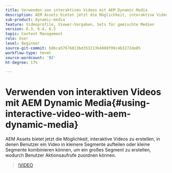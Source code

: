 ```yaml
---
title: Verwenden von interaktiven Videos mit AEM Dynamic Media
description: AEM Assets bietet jetzt die Möglichkeit, interaktive Videos zu erstellen, in denen Benutzer ein Video in kleinere Segmente aufteilen oder kleine Segmente kombinieren können, um ein großes Segment zu erstellen, wodurch Benutzer Aktionsaufrufe zuordnen können.
sub-product: dynamic-media
feature: Videoprofile, Viewer-Vorgaben, Sets für gemischte Medien
version: 6.3, 6.4, 6.5
topic: Content Management
role: User
level: Beginner
source-git-commit: b0bca57676813bd353213b4808f99c463272de85
workflow-type: tm+mt
source-wordcount: '92'
ht-degree: 17%

---
```



# Verwenden von interaktiven Videos mit AEM Dynamic Media{#using-interactive-video-with-aem-dynamic-media}

AEM Assets bietet jetzt die Möglichkeit, interaktive Videos zu erstellen, in denen Benutzer ein Video in kleinere Segmente aufteilen oder kleine Segmente kombinieren können, um ein großes Segment zu erstellen, wodurch Benutzer Aktionsaufrufe zuordnen können.

>[!VIDEO](https://video.tv.adobe.com/v/16516/?quality=9&learn=on)
